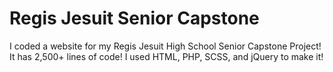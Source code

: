 # Regis Jesuit Senior Capstone

I coded a website for my Regis Jesuit High School Senior Capstone Project! It has 2,500+ lines of code! I used HTML, PHP, SCSS, and jQuery to make it!
